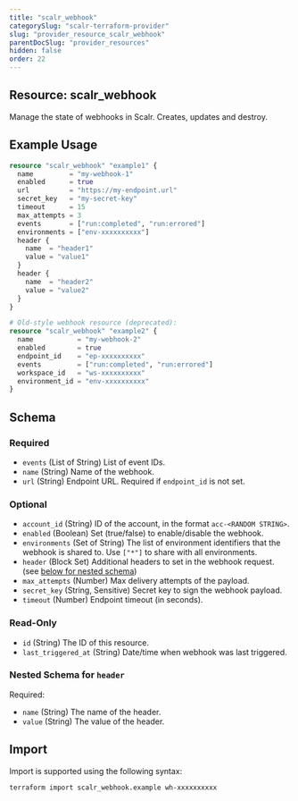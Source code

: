 ```yaml
---
title: "scalr_webhook"
categorySlug: "scalr-terraform-provider"
slug: "provider_resource_scalr_webhook"
parentDocSlug: "provider_resources"
hidden: false
order: 22
---
```

## Resource: scalr_webhook

Manage the state of webhooks in Scalr. Creates, updates and destroy.

## Example Usage

```terraform
resource "scalr_webhook" "example1" {
  name         = "my-webhook-1"
  enabled      = true
  url          = "https://my-endpoint.url"
  secret_key   = "my-secret-key"
  timeout      = 15
  max_attempts = 3
  events       = ["run:completed", "run:errored"]
  environments = ["env-xxxxxxxxxx"]
  header {
    name  = "header1"
    value = "value1"
  }
  header {
    name  = "header2"
    value = "value2"
  }
}

# Old-style webhook resource (deprecated):
resource "scalr_webhook" "example2" {
  name           = "my-webhook-2"
  enabled        = true
  endpoint_id    = "ep-xxxxxxxxxx"
  events         = ["run:completed", "run:errored"]
  workspace_id   = "ws-xxxxxxxxxx"
  environment_id = "env-xxxxxxxxxx"
}
```

<!-- schema generated by tfplugindocs -->
## Schema

### Required

- `events` (List of String) List of event IDs.
- `name` (String) Name of the webhook.
- `url` (String) Endpoint URL. Required if `endpoint_id` is not set.

### Optional

- `account_id` (String) ID of the account, in the format `acc-<RANDOM STRING>`.
- `enabled` (Boolean) Set (true/false) to enable/disable the webhook.
- `environments` (Set of String) The list of environment identifiers that the webhook is shared to. Use `["*"]` to share with all environments.
- `header` (Block Set) Additional headers to set in the webhook request. (see [below for nested schema](#nestedblock--header))
- `max_attempts` (Number) Max delivery attempts of the payload.
- `secret_key` (String, Sensitive) Secret key to sign the webhook payload.
- `timeout` (Number) Endpoint timeout (in seconds).

### Read-Only

- `id` (String) The ID of this resource.
- `last_triggered_at` (String) Date/time when webhook was last triggered.

<a id="nestedblock--header"></a>
### Nested Schema for `header`

Required:

- `name` (String) The name of the header.
- `value` (String) The value of the header.

## Import

Import is supported using the following syntax:

```shell
terraform import scalr_webhook.example wh-xxxxxxxxxx
```
